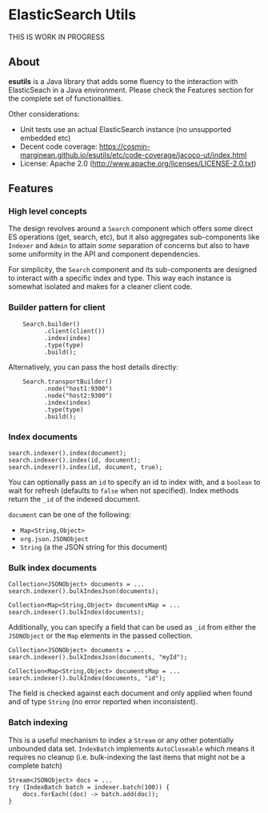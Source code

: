 # ElasticSearch Utils

THIS IS WORK IN PROGRESS

## About
**esutils** is a Java library that adds some fluency to the interaction with ElasticSeach in a Java environment. Please check the Features section for the complete set of functionalities.

Other considerations:
* Unit tests use an actual ElasticSearch instance (no unsupported embedded etc)
* Decent code coverage: https://cosmin-marginean.github.io/esutils/etc/code-coverage/jacoco-ut/index.html
* License: Apache 2.0 (http://www.apache.org/licenses/LICENSE-2.0.txt)
 
## Features
### High level concepts
The design revolves around a `Search` component which offers some direct ES operations (get, search, etc), but it also aggregates sub-components like `Indexer` and
`Admin` to attain _some_ separation of concerns but also to have some uniformity in the API and component dependencies.

For simplicity, the `Search` component and its sub-components are designed to interact with a specific index and type. This way each instance is somewhat isolated
and makes for a cleaner client code. 

### Builder pattern for client
```
    Search.builder()
          .client(client())
          .index(index)
          .type(type)
          .build();
```
Alternatively, you can pass the host details directly:
```
    Search.transportBuilder()
          .node("host1:9300")
          .node("host2:9300")
          .index(index)
          .type(type)
          .build();
```

### Index documents
```
search.indexer().index(document);
search.indexer().index(id, document);
search.indexer().index(id, document, true);
```
You can optionally pass an `id` to specify an id to index with, and a `boolean` to wait for refresh (defaults to `false` when not specified).
Index methods return the `_id` of the indexed document.

`document` can be one of the following:
* `Map<String,Object>`
* `org.json.JSONObject`
* `String` (a the JSON string for this document)

### Bulk index documents
```
Collection<JSONObject> documents = ...
search.indexer().bulkIndexJson(documents);

Collection<Map<String,Object> documentsMap = ...
search.indexer().bulkIndex(documents);
```

Additionally, you can specify a field that can be used as `_id` from either the `JSONObject` or the `Map` elements in the passed collection.
```
Collection<JSONObject> documents = ...
search.indexer().bulkIndexJson(documents, "myId");

Collection<Map<String,Object> documentsMap = ...
search.indexer().bulkIndex(documents, "id");
```
The field is checked against each document and only applied when found and of type `String` (no error reported when inconsistent).

### Batch indexing
This is a useful mechanism to index a `Stream` or any other potentially unbounded data set.
`IndexBatch` implements `AutoCloseable` which means it requires no cleanup (i.e. bulk-indexing the last items that might not be a complete batch) 
```
Stream<JSONObject> docs = ...
try (IndexBatch batch = indexer.batch(100)) {
    docs.forEach((doc) -> batch.add(doc));
}

```
